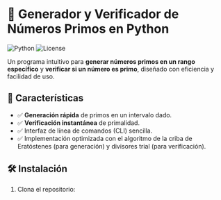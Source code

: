 # 🔢 Generador y Verificador de Números Primos en Python

![Python](https://img.shields.io/badge/Python-3.8%2B-blue.svg)
![License](https://img.shields.io/badge/License-MIT-green.svg)

Un programa intuitivo para **generar números primos en un rango específico** y **verificar si un número es primo**, diseñado con eficiencia y facilidad de uso.

## 📌 Características
- ✅ **Generación rápida** de primos en un intervalo dado.
- ✅ **Verificación instantánea** de primalidad.
- ✅ Interfaz de línea de comandos (CLI) sencilla.
- ✅ Implementación optimizada con el algoritmo de la criba de Eratóstenes (para generación) y divisores trial (para verificación).

## 🛠️ Instalación
1. Clona el repositorio: